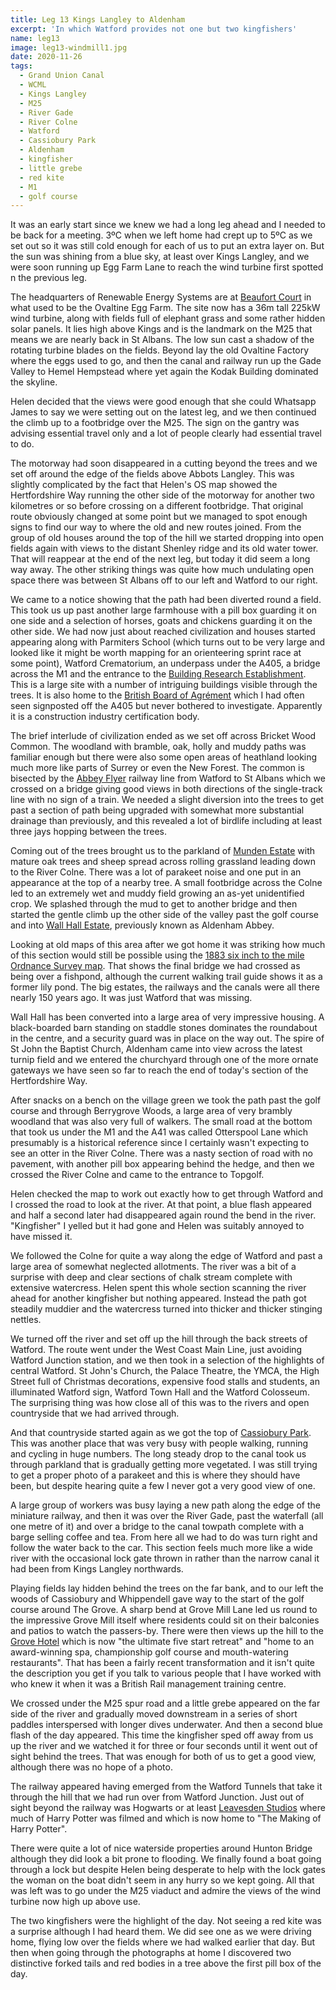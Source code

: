 ```yaml
---
title: Leg 13 Kings Langley to Aldenham
excerpt: 'In which Watford provides not one but two kingfishers'
name: leg13
image: leg13-windmill1.jpg
date: 2020-11-26
tags:
  - Grand Union Canal
  - WCML
  - Kings Langley
  - M25
  - River Gade
  - River Colne
  - Watford
  - Cassiobury Park
  - Aldenham
  - kingfisher
  - little grebe
  - red kite
  - M1
  - golf course
---
```


It was an early start since we knew we had a long leg ahead and I needed to be back for a meeting. 3ºC when we left home had crept up to 5ºC as we set out so it was still cold enough for each of us to put an extra layer on. But the sun was shining from a blue sky, at least over Kings Langley, and we were soon running up Egg Farm Lane to reach the wind turbine first spotted n the previous leg.

The headquarters of Renewable Energy Systems are at [Beaufort Court](http://www.beaufortcourt.com/) in what used to be the Ovaltine Egg Farm. The site now has a 36m tall 225kW wind turbine, along with fields full of elephant grass and some rather hidden solar panels. It lies high above Kings and is the landmark on the M25 that means we are nearly back in St Albans. The low sun cast a shadow of the rotating turbine blades on the fields. Beyond lay the old Ovaltine Factory where the eggs used to go, and then the canal and railway run up the Gade Valley to Hemel Hempstead where yet again the Kodak Building dominated the skyline.

Helen decided that the views were good enough that she could Whatsapp James to say we were setting out on the latest leg, and we then continued the climb up to a footbridge over the M25. The sign on the gantry was advising essential travel only and a lot of people clearly had essential travel to do.

The motorway had soon disappeared in a cutting beyond the trees and we set off around the edge of the fields above Abbots Langley. This was slightly complicated by the fact that Helen's OS map showed the Hertfordshire Way running the other side of the motorway for another two kilometres or so before crossing on a different footbridge. That original route obviously changed at some point but we managed to spot enough signs to find our way to where the old and new routes joined. From the group of old houses around the top of the hill we started dropping into open fields again with views to the distant Shenley ridge and its old water tower. That will reappear at the end of the next leg, but today it did seem a long way away. The other striking things was quite how much undulating open space there was between St Albans off to our left and Watford to our right.

We came to a notice showing that the path had been diverted round a field. This took us up past another large farmhouse with a pill box guarding it on one side and a selection of horses, goats and chickens guarding it on the other side. We had now just about reached civilization and houses started appearing along with Parmiters School (which turns out to be very large and looked like it might be worth mapping for an orienteering sprint race at some point), Watford Crematorium, an underpass under the A405, a bridge across the M1 and the entrance to the [Building Research Establishment](https://www.bregroup.com/). This is a large site with a number of intriguing buildings visible through the trees. It is also home to the [British Board of Agrément](https://www.bbacerts.co.uk/) which I had often seen signposted off the A405 but never bothered to investigate. Apparently it is a construction industry certification body.

The brief interlude of civilization ended as we set off across Bricket Wood Common. The woodland with bramble, oak, holly and muddy paths was familiar enough but there were also some open areas of heathland looking much more like parts of Surrey or even the New Forest. The common is bisected by the [Abbey Flyer](https://abbeyline.org.uk/) railway line from Watford to St Albans which we crossed on a bridge giving good views in both directions of the single-track line with no sign of a train. We needed a slight diversion into the trees to get past a section of path being upgraded with somewhat more substantial drainage than previously, and this revealed a lot of birdlife including at least three jays hopping between the trees.

Coming out of the trees brought us to the parkland of [Munden Estate](https://www.munden.co.uk/) with mature oak trees and sheep spread across rolling grassland leading down to the River Colne. There was a lot of parakeet noise and one put in an appearance at the top of a nearby tree. A small footbridge across the Colne led to an extremely wet and muddy field growing an as-yet unidentified crop. We splashed through the mud to get to another bridge and then started the gentle climb up the other side of the valley past the golf course and into [Wall Hall Estate](https://www.hertfordshire.gov.uk/media-library/documents/environment-and-planning/countryside-management-service-%E2%80%93-places-to-visit/places-to-visit/wall-hall-estate-leaflet.pdf), previously known as Aldenham Abbey.

Looking at old maps of this area after we got home it was striking how much of this section would still be possible using the [1883 six inch to the mile Ordnance Survey map](https://maps.nls.uk/view/102343358#zoom=6&lat=4124&lon=9311&layers=BT). That shows the final bridge we had crossed as being over a fishpond, although the current walking trail guide shows it as a former lily pond. The big estates, the railways and the canals were all there nearly 150 years ago. It was just Watford that was missing.

Wall Hall has been converted into a large area of very impressive housing. A black-boarded barn standing on staddle stones dominates the roundabout in the centre, and a security guard was in place on the way out. The spire of St John the Baptist Church, Aldenham came into view across the latest turnip field and we entered the churchyard through one of the more ornate gateways we have seen so far to reach the end of today's section of the Hertfordshire Way.

After snacks on a bench on the village green we took the path past the golf course and through Berrygrove Woods, a large area of very brambly woodland that was also very full of walkers. The small road at the bottom that took us under the M1 and the A41 was called Otterspool Lane which presumably is a historical reference since I certainly wasn't expecting to see an otter in the River Colne. There was a nasty section of road with no pavement, with another pill box appearing behind the hedge, and then we crossed the River Colne and came to the entrance to Topgolf.

Helen checked the map to work out exactly how to get through Watford and I crossed the road to look at the river. At that point, a blue flash appeared and half a second later had disappeared again round the bend in the river. "Kingfisher" I yelled but it had gone and Helen was suitably annoyed to have missed it.

We followed the Colne for quite a way along the edge of Watford and past a large area of somewhat neglected allotments. The river was a bit of a surprise with deep and clear sections of chalk stream complete with extensive watercress. Helen spent this whole section scanning the river ahead for another kingfisher but nothing appeared. Instead the path got steadily muddier and the watercress turned into thicker and thicker stinging nettles.

We turned off the river and set off up the hill through the back streets of Watford. The route went under the West Coast Main Line, just avoiding Watford Junction station, and we then took in a selection of the highlights of central Watford. St John's Church, the Palace Theatre, the YMCA, the High Street full of Christmas decorations, expensive food stalls and students, an illuminated Watford sign, Watford Town Hall and the Watford Colosseum. The surprising thing was how close all of this was to the rivers and open countryside that we had arrived through.

And that countryside started again as we got the top of [Cassiobury Park](https://www.happyherts.routegadget.co.uk/rg2/#294). This was another place that was very busy with people walking, running and cycling in huge numbers. The long steady drop to the canal took us through parkland that is gradually getting more vegetated. I was still trying to get a proper photo of a parakeet and this is where they should have been, but despite hearing quite a few I never got a very good view of one.

A large group of workers was busy laying a new path along the edge of the miniature railway, and then it was over the River Gade, past the waterfall (all one metre of it) and over a bridge to the canal towpath complete with a barge selling coffee and tea. From here all we had to do was turn right and follow the water back to the car. This section feels much more like a wide river with the occasional lock gate thrown in rather than the narrow canal it had been from Kings Langley northwards.

Playing fields lay hidden behind the trees on the far bank, and to our left the woods of Cassiobury and Whippendell gave way to the start of the golf course around The Grove. A sharp bend at Grove Mill Lane led us round to the impressive Grove Mill itself where residents could sit on their balconies and patios to watch the passers-by. There were then views up the hill to the [Grove Hotel](https://www.thegrove.co.uk/) which is now "the ultimate five start retreat" and "home to an award-winning spa, championship golf course and mouth-watering restaurants". That has been a fairly recent transformation and it isn't quite the description you get if you talk to various people that I have worked with who knew it when it was a British Rail management training centre.

We crossed under the M25 spur road and a little grebe appeared on the far side of the river and gradually moved downstream in a series of short paddles interspersed with longer dives underwater. And then a second blue flash of the day appeared. This time the kingfisher sped off away from us up the river and we watched it for three or four seconds until it went out of sight behind the trees. That was enough for both of us to get a good view, although there was no hope of a photo.

The railway appeared having emerged from the Watford Tunnels that take it through the hill that we had run over from Watford Junction. Just out of sight beyond the railway was Hogwarts or at least [Leavesden Studios](https://en.wikipedia.org/wiki/Warner_Bros._Studios,_Leavesden) where much of Harry Potter was filmed and which is now home to "The Making of Harry Potter".

There were quite a lot of nice waterside properties around Hunton Bridge although they did look a bit prone to flooding. We finally found a boat going through a lock but despite Helen being desperate to help with the lock gates the woman on the boat didn't seem in any hurry so we kept going.
All that was left was to go under the M25 viaduct and admire the views of the wind turbine now high up above use.

The two kingfishers were the highlight of the day. Not seeing a red kite was a surprise although I had heard them. We did see one as we were driving home, flying low over the fields where we had walked earlier that day. But then when going through the photographs at home I discovered two distinctive forked tails and red bodies in a tree above the first pill box of the day.
